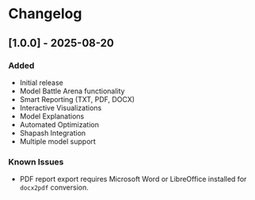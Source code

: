# Changelog

## [1.0.0] - 2025-08-20
### Added
- Initial release
- Model Battle Arena functionality
- Smart Reporting (TXT, PDF, DOCX)
- Interactive Visualizations
- Model Explanations
- Automated Optimization
- Shapash Integration
- Multiple model support

### Known Issues
- PDF report export requires Microsoft Word or LibreOffice installed for `docx2pdf` conversion.